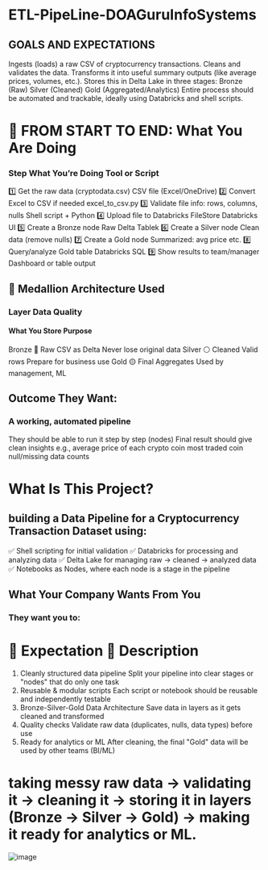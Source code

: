 # ETL-PipeLine-DOAGuruInfoSystems

## GOALS AND EXPECTATIONS

Ingests (loads) a raw CSV of cryptocurrency transactions.
Cleans and validates the data.
Transforms it into useful summary outputs (like average prices, volumes, etc.).
Stores this in Delta Lake in three stages:
Bronze (Raw)
Silver (Cleaned)
Gold (Aggregated/Analytics)
Entire process should be automated and trackable, ideally using Databricks and shell scripts.



# 🧭 FROM START TO END: What You Are Doing
### Step	What You’re Doing	Tool or Script
1️⃣	Get the raw data (cryptodata.csv)	CSV file (Excel/OneDrive)
2️⃣	Convert Excel to CSV if needed	excel_to_csv.py
3️⃣	Validate file info: rows, columns, nulls	Shell script + Python
4️⃣	Upload file to Databricks FileStore	Databricks UI
5️⃣	Create a Bronze node	Raw Delta Tablek
6️⃣	Create a Silver node	Clean data (remove nulls)
7️⃣	Create a Gold node	Summarized: avg price etc.
8️⃣	Query/analyze Gold table	Databricks SQL
9️⃣	Show results to team/manager	Dashboard or table output


## 🔄 Medallion Architecture Used
### Layer	Data Quality	
#### What You Store	Purpose
Bronze	🔸 Raw	CSV as Delta	Never lose original data
Silver	⚪ Cleaned	Valid rows	Prepare for business use
Gold	🟡 Final	Aggregates	Used by management, ML


## Outcome They Want:
### A working, automated pipeline
They should be able to run it step by step (nodes)
Final result should give clean insights
e.g., average price of each crypto coin
most traded coin
null/missing data counts


# What Is This Project?
## building a Data Pipeline for a Cryptocurrency Transaction Dataset using:
✅ Shell scripting for initial validation
✅ Databricks for processing and analyzing data
✅ Delta Lake for managing raw → cleaned → analyzed data
✅ Notebooks as Nodes, where each node is a stage in the pipeline


## What Your Company Wants From You
### They want you to:

# 💼 Expectation	📄 Description
1. Cleanly structured data pipeline	Split your pipeline into clear stages or "nodes" that do only one task
2. Reusable & modular scripts	Each script or notebook should be reusable and independently testable
3. Bronze-Silver-Gold Data Architecture	Save data in layers as it gets cleaned and transformed
4. Quality checks	Validate raw data (duplicates, nulls, data types) before use
5. Ready for analytics or ML	After cleaning, the final "Gold" data will be used by other teams (BI/ML)


# taking messy raw data → validating it → cleaning it → storing it in layers (Bronze → Silver → Gold) → making it ready for analytics or ML.



![image](https://github.com/user-attachments/assets/361969d9-59b2-4abf-b34f-e31904661887)






